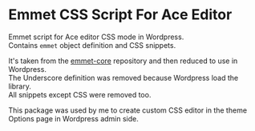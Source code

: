 # Emmet CSS Script For Ace Editor
Emmet script for Ace editor CSS mode in Wordpress.  
Contains `emmet` object definition and CSS snippets.  

It's taken from the [emmet-core](https://github.com/cloud9ide/emmet-core) repository and then reduced to use in Wordpress.  
The Underscore definition was removed because Wordpress load the library.  
All snippets except CSS were removed too.

This package was used by me to create custom CSS editor in the theme Options page in Wordpress admin side.
